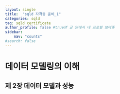 ```yaml
---
layout: single
title:  "sqld 자격증 준비_1"
categories: sqld
tag: sqld certificate
author_profile: false #true면 글 안에서 내 프로필 보여줌
sidebar:
    nav: "counts"
#search: false
---
```


# 데이터 모델링의 이해

## 제 2장 데이터 모델과 성능
